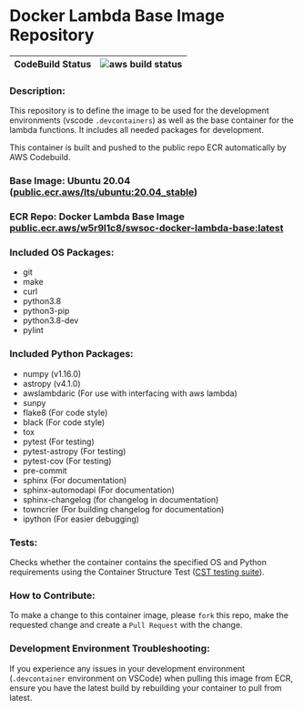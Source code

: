 # Docker Lambda Base Image Repository

| **CodeBuild Status** |![aws build status](https://codebuild.us-east-2.amazonaws.com/badges?uuid=eyJlbmNyeXB0ZWREYXRhIjoic2VuODNucFFqN0VqbXlycWRzNmJFQWJ4OG9JU25EbldhZlFjMDlpemRvMXNpN0ptVFJwTkx0TW9WNGVYdDhHVEdnOGpkMUs5TTljVnhPenlNYmN5cmJrPSIsIml2UGFyYW1ldGVyU3BlYyI6ImNtUGRvVkw1M1h0RFVZMTUiLCJtYXRlcmlhbFNldFNlcmlhbCI6MX0%3D&branch=main)|
|-|-|

### **Description**:
This repository is to define the image to be used for the development environments (vscode `.devcontainers`) as well as the base container for the lambda functions. It includes all needed packages for development.

This container is built and pushed to the public repo ECR automatically by AWS Codebuild.


### **Base Image**: Ubuntu 20.04 ([public.ecr.aws/lts/ubuntu:20.04_stable](https://gallery.ecr.aws/lts/ubuntu))

### **ECR Repo:** Docker Lambda Base Image [public.ecr.aws/w5r9l1c8/swsoc-docker-lambda-base:latest](https://gallery.ecr.aws/w5r9l1c8/swsoc-docker-lambda-base)

### **Included OS Packages:**
- git
- make
- curl
- python3.8
- python3-pip
- python3.8-dev
- pylint

### **Included Python Packages:**
- numpy (v1.16.0)
- astropy (v4.1.0)
- awslambdaric (For use with interfacing with aws lambda)
- sunpy
- flake8 (For code style)
- black (For code style)
- tox
- pytest (For testing)
- pytest-astropy (For testing)
- pytest-cov (For testing)
- pre-commit
- sphinx (For documentation)
- sphinx-automodapi (For documentation)
- sphinx-changelog (for changelog in documentation)
- towncrier (For building changelog for documentation)
- ipython (For easier debugging)

### **Tests:**
Checks whether the container contains the specified OS and Python requirements using the Container Structure Test ([CST testing suite](https://github.com/GoogleContainerTools/container-structure-test)). 

### **How to Contribute:**
To make a change to this container image, please `fork` this repo, make the requested change and create a `Pull Request` with the change.

### **Development Environment Troubleshooting:**
If you experience any issues in your development environment (`.devcontainer` environment on VSCode) when pulling this image from ECR, ensure you have the latest build by rebuilding your container to pull from latest.
